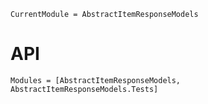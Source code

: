 ```@meta
CurrentModule = AbstractItemResponseModels
```

# API
```@autodocs
Modules = [AbstractItemResponseModels, AbstractItemResponseModels.Tests]
```
